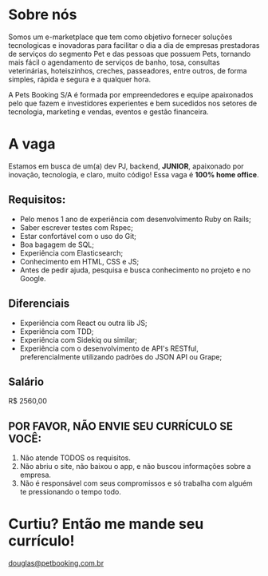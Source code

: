 # Sobre nós
Somos um e-marketplace que tem como objetivo fornecer soluções tecnologicas e inovadoras para facilitar o dia a dia de empresas prestadoras de serviços do segmento Pet e das pessoas que possuem Pets, tornando mais fácil o agendamento de serviços de banho, tosa, consultas veterinárias, hoteiszinhos, creches, passeadores, entre outros, de forma simples, rápida e segura e a qualquer hora. 

A Pets Booking S/A é formada por empreendedores e equipe apaixonados pelo que fazem e investidores experientes e bem sucedidos nos setores de tecnologia, marketing e vendas, eventos e gestão financeira.

# A vaga
Estamos em busca de um(a) dev PJ, backend, **JUNIOR**, apaixonado por inovação, tecnologia, e claro, muito código!
Essa vaga é **100% home office**.

## Requisitos:
* Pelo menos 1 ano de experiência com desenvolvimento Ruby on Rails;
* Saber escrever testes com Rspec;
* Estar confortável com o uso do Git;
* Boa bagagem de SQL;
* Experiência com Elasticsearch;
* Conhecimento em HTML, CSS e JS;
* Antes de pedir ajuda, pesquisa e busca conhecimento no projeto e no Google.

## Diferenciais
* Experiência com React ou outra lib JS;
* Experiência com TDD;
* Experiência com Sidekiq ou similar;
* Experiência com o desenvolvimento de API's RESTful, preferencialmente utilizando padrões do JSON API ou Grape;

## Salário
R$ 2560,00

## POR FAVOR, NÃO ENVIE SEU CURRÍCULO SE VOCÊ:
1. Não atende TODOS os requisitos.
2. Não abriu o site, não baixou o app, e não buscou informações sobre a empresa.
3. Não é responsável com seus compromissos e só trabalha com alguém te pressionando o tempo todo.

# Curtiu? Então me mande seu currículo!
douglas@petbooking.com.br
